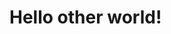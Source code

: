﻿<!--
<metadata>
    <author value="Mathieu St-Louis">
    <title value="Creating your first VSTS account."/>
    <summary value="A quick guide on how to create a VSTS account for free!"/>
    <order value="1"/>
</metadata>
-->


# Hello other world!